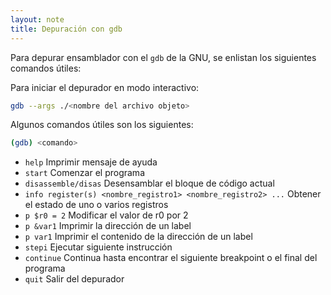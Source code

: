 ```yaml
---
layout: note
title: Depuración con gdb
---
```


Para depurar ensamblador con el `gdb` de la GNU, se enlistan los siguientes comandos útiles:

Para iniciar el depurador en modo interactivo:

```bash
gdb --args ./<nombre del archivo objeto>
```

Algunos comandos útiles son los siguientes:
```bash
(gdb) <comando>
```

* `help` Imprimir mensaje de ayuda
* `start` Comenzar el programa
* `disassemble/disas` Desensamblar el bloque de código actual
* `info register(s) <nombre_registro1> <nombre_registro2> ...` Obtener el estado de uno o varios registros
* `p $r0 = 2` Modificar el valor de r0 por 2
* `p &var1` Imprimir la dirección de un label
* `p var1` Imprimir el contenido de la dirección de un label
* `stepi` Ejecutar siguiente instrucción
* `continue` Continua hasta encontrar el siguiente breakpoint o el final del programa
* `quit` Salir del depurador
